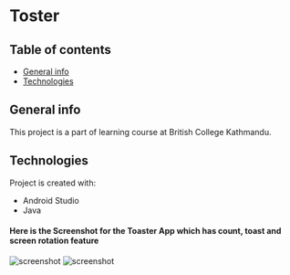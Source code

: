 # Toster
## Table of contents
* [General info](#general-info)
* [Technologies](#technologies)


## General info
This project is a part of learning course at British College Kathmandu.
	
## Technologies
Project is created with:
* Android Studio
* Java
	
#### Here is the Screenshot for the Toaster App which has count, toast and screen rotation feature
![screenshot](../master/toster.png)
![screenshot](../master/layout.png)

